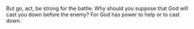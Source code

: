 But go, act, be strong for the battle. Why should you suppose that God will cast you down before the enemy? For God has power to help or to cast down.
